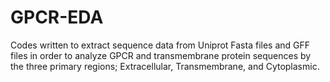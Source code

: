 # GPCR-EDA

Codes written to extract sequence data from Uniprot Fasta files and GFF files in order to analyze GPCR and transmembrane protein sequences by the three primary regions; Extracellular, Transmembrane, and Cytoplasmic.

